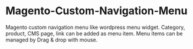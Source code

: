 Magento-Custom-Navigation-Menu
==============================

Magento custom navigation menu like wordpress menu widget. Category, product, CMS page, link can be added as menu item. Menu items can be managed by Drag &amp; drop with mouse.
